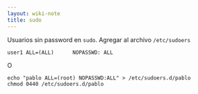 ```yaml
---
layout: wiki-note
title: sudo
---
```

Usuarios sin password en `sudo`.
Agregar al archivo `/etc/sudoers`

    user1 ALL=(ALL)      NOPASSWD: ALL

O

    echo "pablo ALL=(root) NOPASSWD:ALL" > /etc/sudoers.d/pablo
    chmod 0440 /etc/sudoers.d/pablo
